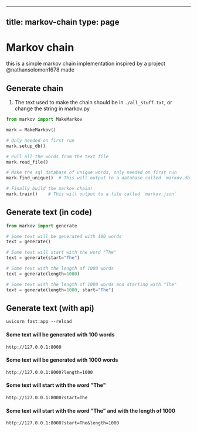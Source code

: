 
---
title: markov-chain
type: page
---
# Markov chain
this is a simple markov chain implementation inspired by a project @nathansolomon1678 made

## Generate chain
1. The text used to make the chain should be in `./all_stuff.txt`, or change the string in markov.py

```py
from markov import MakeMarkov

mark = MakeMarkov()

# Only needed on first run
mark.setup_db()

# Pull all the words from the text file
mark.read_file()

# Make the sql database of unique words, only needed on first run
mark.find_unique()	# This will output to a database called `markov.db`

# Finally build the markov chain!
mark.train()	# This will output to a file called `markov.json`
```

## Generate text (in code)
```py
from markov import generate

# Some text will be generated with 100 words
text = generate()

# Some text will start with the word "The"
text = generate(start="The")

# Some text with the length of 1000 words
text = generate(length=1000)

# Some text with the length of 1000 words and starting with "The"
text = generate(length=1000, start="The")
```

## Generate text (with api)
```
uvicorn fast:app --reload
```

#### Some text will be generated with 100 words
```
http://127.0.0.1:8000
```

#### Some text will be generated with 1000 words
```
http://127.0.0.1:8000?length=1000
```

#### Some text will start with the word "The"
```
http://127.0.0.1:8000?start=The
```

#### Some text will start with the word "The" and with the length of 1000
```
http://127.0.0.1:8000?start=The&length=1000
```
